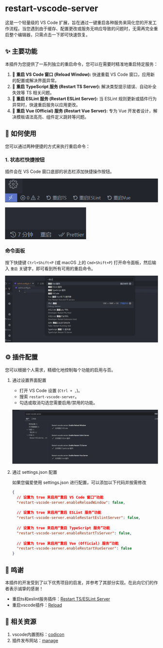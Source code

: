 # restart-vscode-server

这是一个轻量级的 VS Code 扩展，旨在通过一键重启各种服务来简化您的开发工作流程。当您遇到由于缓存、配置更改或服务无响应导致的问题时，无需再完全重启整个编辑器，只需点击一下即可快速恢复。

## ✨ 主要功能

本插件为您提供了一系列独立的重启命令，您可以在需要时精准地重启特定服务：

1. 🔄 **重启 VS Code 窗口 (Reload Window):** 快速重载 VS Code 窗口，应用新的配置或解决界面异常。
2. 🔄 **重启 TypeScript 服务 (Restart TS Server):** 解决类型提示错误、自动补全失效等 TS 相关问题。
3. 🔄 **重启 ESLint 服务 (Restart ESLint Server):** 当 ESLint 规则更新或插件行为异常时，快速重启服务以应用更改。
4. 🔄 **重启 Vue (Official) 服务 (Restart Vue Server):** 专为 Vue 开发者设计，解决模板语法高亮、组件定义跳转等问题。

## 🚀 如何使用

您可以通过两种便捷的方式来执行重启命令：

### 1. 状态栏快捷按钮

插件会在 VS Code 窗口底部的状态栏添加快捷操作按钮。

![左侧状态按钮](./docs/images/left_status_button.png)

![右侧状态按钮](./docs/images/right_status_button.png)

### 命令面板

按下快捷键 `Ctrl+Shift+P` (或 macOS 上的 `Cmd+Shift+P`) 打开命令面板，然后输入 `重启` 关键字，即可看到所有可用的重启命令。

![命令面板](./docs/images/command_panel.png)

## ⚙️ 插件配置

您可以根据个人需求，精细化地控制每个功能的启用与否。

1. 通过设置界面配置
      - 打开 VS Code 设置 (`Ctrl + ,`)。
      - 搜索 `restart-vscode-server`。
      - 勾选或取消勾选您需要启用/禁用的功能。

    ![插件设置](./docs/images/plugin_setting.png)

2. 通过 settings.json 配置

    如果您偏爱使用 settings.json 进行配置，可以添加以下代码并按需修改

    ```json
    {
      // 设置为 true 来启用“重启 VS Code 窗口”功能
      "restart-vscode-server.enableReloadWindow": false,

      // 设置为 true 来启用“重启 ESLint 服务”功能
      "restart-vscode-server.enableRestartEslintServer": false,

      // 设置为 true 来启用“重启 TypeScript 服务”功能
      "restart-vscode-server.enableRestartTsServer": false,

      // 设置为 true 来启用“重启 Vue (Official) 服务”功能
      "restart-vscode-server.enableRestartVueServer": false
    }
    ```

## 🙏 鸣谢

本插件的开发受到了以下优秀项目的启发，并参考了其部分实现。在此向它们的作者表示诚挚的感谢！

- 重启ts和eslint服务插件：[Restart TS/ESLint Server](https://marketplace.visualstudio.com/items?itemName=acoreyj.restart-ts-eslint-server)
- 重启vscode插件：[Reload](https://marketplace.visualstudio.com/items?itemName=natqe.reload)

## 🔗 相关资源

1. vscode内置图标：[codicon](https://microsoft.github.io/vscode-codicons/dist/codicon.html)
2. 插件发布网站：[manage](https://marketplace.visualstudio.com/manage)
